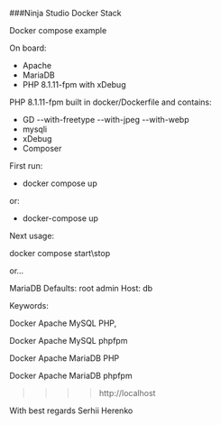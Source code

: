###Ninja Studio Docker Stack

Docker compose example

On board:
- Apache
- MariaDB
- PHP 8.1.11-fpm with xDebug

PHP 8.1.11-fpm built in docker/Dockerfile and contains:
- GD --with-freetype --with-jpeg --with-webp
- mysqli
- xDebug
- Composer

First run:
- docker compose up

or:

- docker-compose up

Next usage:

 docker compose start\stop

or...

MariaDB Defaults:
root
admin
Host: db

Keywords:

Docker Apache MySQL PHP,

Docker Apache MySQL phpfpm

Docker Apache MariaDB PHP

Docker Apache MariaDB phpfpm

>>>> http://localhost

With best regards Serhii Herenko